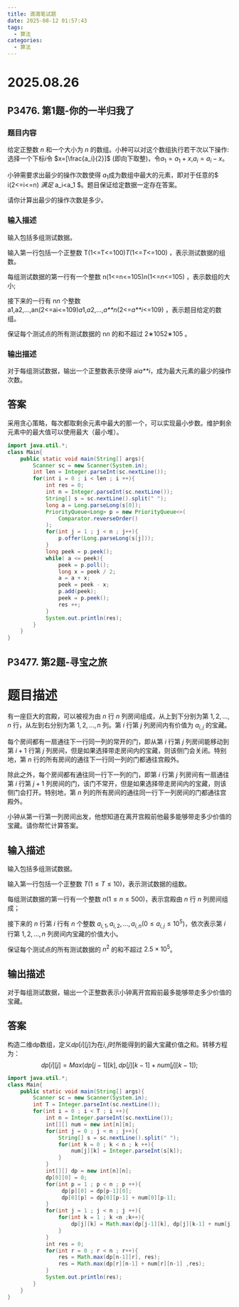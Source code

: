 ```yaml
---
title: 滴滴笔试题
date: 2025-08-12 01:57:43
tags: 
  - 算法
categories:	
  - 算法
---
```


# 2025.08.26

## P3476. 第1题-你的一半归我了

### 题目内容

给定正整数 *n* 和一个大小为 *n* 的数组。小种可以对这个数组执行若干次以下操作:选择一个下标$i$令 $x=[\frac{a_i}{2}]$ (即向下取整)，令$a_1=a_1+x$,$a_i=a_i−x$。

小钟需要求出最少的操作次数使得 $a_1$成为数组中最大的元素，即对于任意的$ i(2<=i<=n) $满足$ a_i<a_1 $。题目保证给定数据一定存在答案。

请你计算出最少的操作次数是多少。

### 输入描述

输入包括多组测试数据。

输入第一行包括一个正整数 T(1<=T<=100)*T*(1<=*T*<=100) ，表示测试数据的组数。

每组测试数据的第一行有一个整数 n(1<=n<=105)*n*(1<=*n*<=105) ，表示数组的大小;

接下来的一行有 n*n* 个整数 a1,a2,…,an(2<=ai<=109)*a*1,*a*2,…,*a**n*(2<=*a**i*<=109) ，表示题目给定的数组。

保证每个测试点的所有测试数据的 n*n* 的和不超过 2∗1052∗105 。

### 输出描述

对于每组测试数据，输出一个正整数表示使得 ai*a**i*，成为最大元素的最少的操作次数。

## 答案

采用贪心策略，每次都取剩余元素中最大的那一个，可以实现最小步数。维护剩余元素中的最大值可以使用最大（最小堆）。

```java
import java.util.*;
class Main{
    public static void main(String[] args){
        Scanner sc = new Scanner(System.in);
        int len = Integer.parseInt(sc.nextLine());
        for(int i = 0 ; i < len ; i ++){
            int res = 0;
            int n = Integer.parseInt(sc.nextLine());
            String[] s = sc.nextLine().split(" ");
            long a = Long.parseLong(s[0]);
            PriorityQueue<Long> p = new PriorityQueue<>(
                Comparator.reverseOrder()
            );
            for(int j = 1 ; j < n ; j++){
                p.offer(Long.parseLong(s[j]));
            }
            long peek = p.peek();
            while( a <= peek){
                peek = p.poll();
                long x = peek / 2;
                a = a + x;
                peek = peek - x;
                p.add(peek);
                peek = p.peek();
                res ++;
            }
            System.out.println(res);
        }
    }
}
```

## P3477. 第2题-寻宝之旅

# 题目描述

有一座巨大的宫殿，可以被视为由 $n$ 行 $n$ 列房间组成，从上到下分别为第 $1,2,...,n$ 行，从左到右分别为第 $1,2,...,n$ 列。第 $i$ 行第 $j$ 列房间内有价值为 $a_{i,j}$ 的宝藏。

每个房间都有一扇通往下一行同一列的常开的门，即从第 $i$ 行第 $j$ 列房间能移动到第 $i+1$ 行第 $j$ 列房间，但是如果选择带走房间内的宝藏，则该侧门会关闭。特别地，第 $n$ 行的所有房间的通往下一行同一列的门都通往宫殿外。

除此之外，每个房间都有通往同一行下一列的门，即第 $i$ 行第 $j$ 列房间有一扇通往第 $i$ 行第 $j+1$ 列房间的门，该门不常开，但是如果选择带走房间内的宝藏，则该侧门会打开。特别地，第 $n$ 列的所有房间的通往同一行下一列房间的门都通往宫殿外。

小钟从第一行第一列房间出发，他想知道在离开宫殿前他最多能够带走多少价值的宝藏。请你帮忙计算答案。

## 输入描述

输入包括多组测试数据。

输入第一行包括一个正整数 $T(1 \leq T \leq 10)$，表示测试数据的组数。

每组测试数据的第一行有一个整数 $n(1 \leq n \leq 500)$，表示宫殿由 $n$ 行 $n$ 列房间组成；

接下来的 $n$ 行第 $i$ 行有 $n$ 个整数 $a_{i,1}, a_{i,2}, ..., a_{i,n}(0 \leq a_{i,j} \leq 10^5)$，依次表示第 $i$ 行第 $1,2,...,n$ 列房间内宝藏的价值大小。

保证每个测试点的所有测试数据的 $n^2$ 的和不超过 $2.5 \times 10^5$。

## 输出描述

对于每组测试数据，输出一个正整数表示小钟离开宫殿前最多能够带走多少价值的宝藏。

## 答案

构造二维dp数组，定义$dp[i][j]$为在$i,j$时所能得到的最大宝藏价值之和。转移方程为：
$$
dp[i][j] =  Max(dp[j-1][k], dp[j][k-1] + num[j][k-1]);
$$

```java
import java.util.*;
class Main{
    public static void main(String[] args){
        Scanner sc = new Scanner(System.in);
        int T = Integer.parseInt(sc.nextLine());
        for(int i = 0 ; i < T ; i ++){
            int n = Integer.parseInt(sc.nextLine());
            int[][] num = new int[n][n];
            for(int j = 0 ; j < n ; j++){
                String[] s = sc.nextLine().split(" ");
                for(int k = 0 ; k < n ; k ++){
                    num[j][k] = Integer.parseInt(s[k]);
                }
            }
            int[][] dp = new int[n][n];
            dp[0][0] = 0;
            for(int p = 1 ; p < n ; p ++){
                 dp[p][0] = dp[p-1][0];
                 dp[0][p] = dp[0][p-1] + num[0][p-1];
            }
            for(int j = 1 ; j < n ; j ++){
                for(int k = 1 ; k <n ;k++){
                    dp[j][k] = Math.max(dp[j-1][k], dp[j][k-1] + num[j][k-1]);
                }
            }
            int res = 0;
            for(int r = 0 ; r < n ; r++){
                res = Math.max(dp[n-1][r], res);
                res = Math.max(dp[r][n-1] + num[r][n-1] ,res);
            }
            System.out.println(res);
        }
    }
}
```

